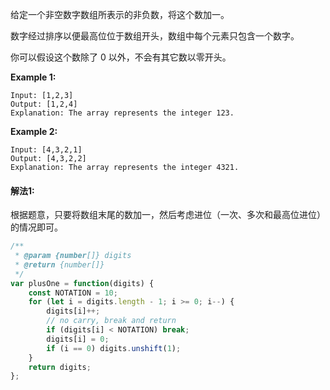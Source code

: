 给定一个非空数字数组所表示的非负数，将这个数加一。

数字经过排序以便最高位位于数组开头，数组中每个元素只包含一个数字。

你可以假设这个数除了 0 以外，不会有其它数以零开头。

**Example 1:**

```
Input: [1,2,3]
Output: [1,2,4]
Explanation: The array represents the integer 123.
```

**Example 2:**

```
Input: [4,3,2,1]
Output: [4,3,2,2]
Explanation: The array represents the integer 4321.
```



#### 解法1:

根据题意，只要将数组末尾的数加一，然后考虑进位（一次、多次和最高位进位）的情况即可。

```javascript
/**
 * @param {number[]} digits
 * @return {number[]}
 */
var plusOne = function(digits) {
    const NOTATION = 10;
    for (let i = digits.length - 1; i >= 0; i--) {
        digits[i]++;
        // no carry, break and return
        if (digits[i] < NOTATION) break;
        digits[i] = 0; 
        if (i == 0) digits.unshift(1);
    }
    return digits;
};
```

